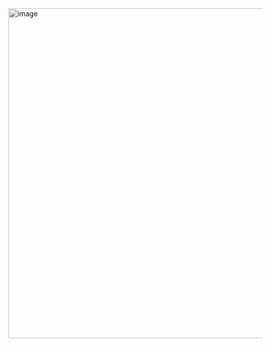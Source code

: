 <img width="656" alt="image" src="https://github.com/user-attachments/assets/0bdbe86a-3887-493e-8a2d-20c193f08d4f">
